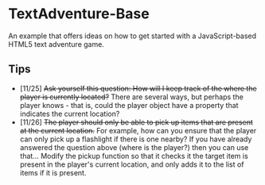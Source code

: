 TextAdventure-Base
=


An example that offers ideas on how to get started with a JavaScript-based HTML5 text adventure game.

Tips
-
* [11/25] ~~Ask yourself this question: How will I keep track of the where the player is currently located?~~ There are several ways, but perhaps the player knows - that is, could the player object have a property that indicates the current location?
* [11/26] ~~The player should only be able to pick up items that are present at the current location.~~ For example, how can you ensure that the player can only pick up a flashlight if there is one nearby? If you have already answered the question above (where is the player?) then you can use that... Modify the pickup function so that it checks it the target item is present in the player's current location, and only adds it to the list of items if it is present.

